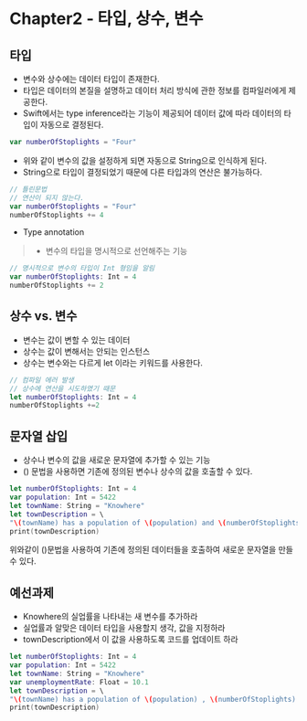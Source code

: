Chapter2 - 타입, 상수, 변수
==========================


## 타입
- 변수와 상수에는 데이터 타입이 존재한다.
- 타입은 데이터의 본질을 설명하고 데이터 처리 방식에 관한 정보를 컴파일러에게 제공한다.
- Swift에서는 type inference라는 기능이 제공되어 데이터 값에 따라 데이터의 타입이 자동으로 결정된다.

```swift
var numberOfStoplights = "Four"
```

- 위와 같이 변수의 값을 설정하게 되면 자동으로 String으로 인식하게 된다.
- String으로 타입이 결정되었기 때문에 다른 타입과의 연산은 불가능하다.

```swift
// 틀린문법
// 연산이 되지 않는다.
var numberOfStoplights = "Four"
numberOfStoplights += 4
```

- Type annotation
> - 변수의 타입을 명시적으로 선언해주는 기능
```swift
// 명시적으로 변수의 타입이 Int 형임을 알림
var numberOfStoplights: Int = 4
numberOfStoplights += 2
```

## 상수 vs. 변수
- 변수는 값이 변할 수 있는 데이터
- 상수는 값이 변해서는 안되는 인스턴스
- 상수는 변수와는 다르게 let 이라는 키워드를 사용한다.
```swift
// 컴파일 에러 발생
// 상수에 연산을 시도하였기 때문
let numberOfStoplights: Int = 4
numberOfStoplights +=2
```

## 문자열 삽입
- 상수나 변수의 값을 새로운 문자열에 추가할 수 있는 기능
- \() 문법을 사용하면 기존에 정의된 변수나 상수의 값을 호출할 수 있다.

```swift
let numberOfStoplights: Int = 4
var population: Int = 5422
let townName: String = "Knowhere"
let townDescription = \
"\(townName) has a population of \(population) and \(numberOfStoplights) stoplights."
print(townDescription)
```
위와같이 \()문법을 사용하여 기존에 정의된 데이터들을 호출하여 새로운 문자열을 만들 수 있다.

## 예선과제
- Knowhere의 실업률을 나타내는 새 변수를 추가하라
- 실업률과 알맞은 데이터 타입을 사용할지 생각, 값을 지정하라
- townDescription에서 이 값을 사용하도록 코드를 업데이트 하라

```swift
let numberOfStoplights: Int = 4
var population: Int = 5422
let townName: String = "Knowhere"
var unemploymentRate: Float = 10.1
let townDescription = \
"\(townName) has a population of \(population) , \(numberOfStoplights) stoplights and \(unemploymentRate) unemployment rate."
print(townDescription)
```

